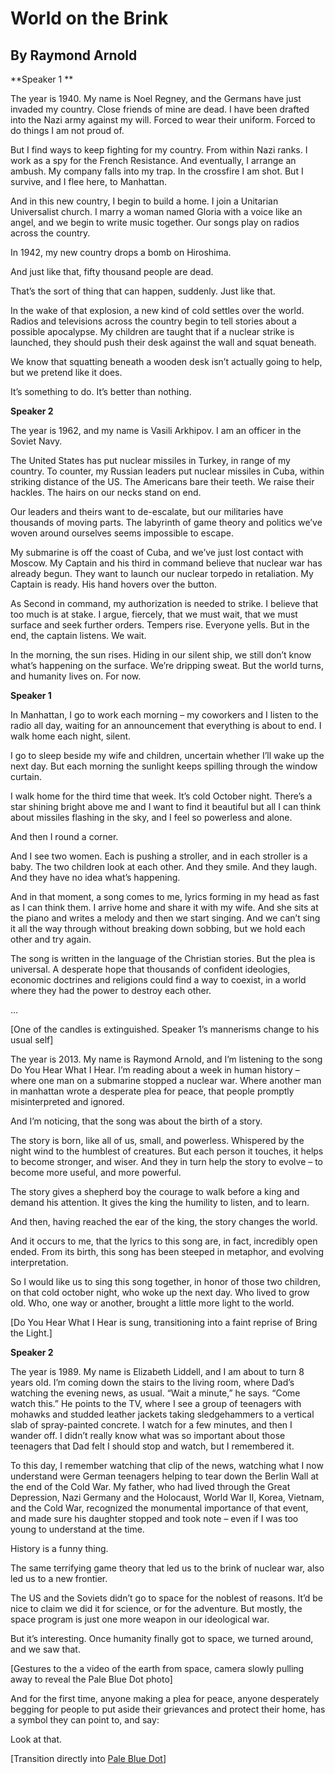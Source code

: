 # World on the Brink
## By Raymond Arnold

**Speaker 1 **

The year is 1940. My name is Noel Regney, and the Germans have just invaded my country. Close friends of mine are dead. I have been drafted into the Nazi army against my will. Forced to wear their uniform. Forced to do things I am not proud of.

But I find ways to keep fighting for my country. From within Nazi ranks. I work as a spy for the French Resistance. And eventually, I arrange an ambush. My company falls into my trap. In the crossfire I am shot. But I survive, and I flee here, to Manhattan.

And in this new country, I begin to build a home. I join a Unitarian Universalist church. I marry a woman named Gloria with a voice like an angel, and we begin to write music together. Our songs play on radios across the country.

In 1942, my new country drops a bomb on Hiroshima.

And just like that, fifty thousand people are dead.

That’s the sort of thing that can happen, suddenly. Just like that.

In the wake of that explosion, a new kind of cold settles over the world. Radios and televisions across the country begin to tell stories about a possible apocalypse. My children are taught that if a nuclear strike is launched, they should push their desk against the wall and squat beneath.

We know that squatting beneath a wooden desk isn’t actually going to help, but we pretend like it does.

It’s something to do. It’s better than nothing.

**Speaker 2**

The year is 1962, and my name is Vasili Arkhipov. I am an officer in the Soviet Navy.

The United States has put nuclear missiles in Turkey, in range of my country. To counter, my Russian leaders put nuclear missiles in Cuba, within striking distance of the US. The Americans bare their teeth. We raise their hackles. The hairs on our necks stand on end.

Our leaders and theirs want to de-escalate, but our militaries have thousands of moving parts. The labyrinth of game theory and politics we’ve woven around ourselves seems impossible to escape.

My submarine is off the coast of Cuba, and we’ve just lost contact with Moscow. My Captain and his third in command believe that nuclear war has already begun. They want to launch our nuclear torpedo in retaliation. My Captain is ready. His hand hovers over the button.

As Second in command, my authorization is needed to strike. I believe that too much is at stake.  I argue, fiercely, that we must wait, that we must surface and seek further orders. Tempers rise. Everyone yells. But in the end, the captain listens. We wait.

In the morning, the sun rises. Hiding in our silent ship, we still don’t know what’s happening on the surface. We’re dripping sweat. But the world turns, and humanity lives on. For now.

**Speaker 1**

In Manhattan, I go to work each morning – my coworkers and I listen to the radio all day, waiting for an announcement that everything is about to end. I walk home each night, silent.

I go to sleep beside my wife and children, uncertain whether I’ll wake up the next day. But each morning the sunlight keeps spilling through the window curtain.

I walk home for the third time that week. It’s cold October night. There’s a star shining bright above me and I want to find it beautiful but all I can think about missiles flashing in the sky, and I feel so powerless and alone.

And then I round a corner.

And I see two women. Each is pushing a stroller, and in each stroller is a baby. The two children look at each other. And they smile. And they laugh. And they have no idea what’s happening.

And in that moment, a song comes to me, lyrics forming in my head as fast as I can think them. I arrive home and share it with my wife. And she sits at the piano and writes a melody and then we start singing. And we can’t sing it all the way through without breaking down sobbing, but we hold each other and try again.

The song is written in the language of the Christian stories. But the plea is universal. A desperate hope that thousands of confident ideologies, economic doctrines and religions could find a way to coexist, in a world where they had the power to destroy each other.

…

[One of the candles is extinguished. Speaker 1’s mannerisms change to his usual self]

The year is 2013. My name is Raymond Arnold, and I’m listening to the song Do You Hear What I Hear. I’m reading about a week in human history – where one man on a submarine stopped a nuclear war. Where another man in manhattan wrote a desperate plea for peace, that people promptly misinterpreted and ignored.

And I’m noticing, that the song was about the birth of a story.

The story is born, like all of us, small, and powerless. Whispered by the night wind to the humblest of creatures. But each person it touches, it helps to become stronger, and wiser. And they in turn help the story to evolve – to become more useful, and more powerful.

The story gives a shepherd boy the courage to walk before a king and demand his attention. It gives the king the humility to listen, and to learn.

And then, having reached the ear of the king, the story changes the world.

And it occurs to me, that the lyrics to this song are, in fact, incredibly open ended. From its birth, this song has been steeped in metaphor, and evolving interpretation.

So I would like us to sing this song together, in honor of those two children, on that cold october night, who woke up the next day. Who lived to grow old. Who, one way or another, brought a little more light to the world.

 

[Do You Hear What I Hear is sung, transitioning into a faint reprise of Bring the Light.]

**Speaker 2**

The year is 1989. My name is Elizabeth Liddell, and I am about to turn 8 years old. I’m coming down the stairs to the living room, where Dad’s watching the evening news, as usual. “Wait a minute,” he says. “Come watch this.” He points to the TV, where I see a group of teenagers with mohawks and studded leather jackets taking sledgehammers to a vertical slab of spray-painted concrete. I watch for a few minutes, and then I wander off. I didn’t really know what was so important about those teenagers that Dad felt I should stop and watch, but I remembered it.

To this day, I remember watching that clip of the news, watching what I now understand were German teenagers helping to tear down the Berlin Wall at the end of the Cold War. My father, who had lived through the Great Depression, Nazi Germany and the Holocaust, World War II, Korea, Vietnam, and the Cold War, recognized the monumental importance of that event, and made sure his daughter stopped and took note – even if I was too young to understand at the time.

History is a funny thing.

The same terrifying game theory that led us to the brink of nuclear war, also led us to a new frontier.

The US and the Soviets didn’t go to space for the noblest of reasons. It’d be nice to claim we did it for science, or for the adventure. But mostly, the space program is just one more weapon in our ideological war.

But it’s interesting. Once humanity finally got to space, we turned around, and we saw that.

[Gestures to the a video of the earth from space, camera slowly pulling away to reveal the Pale Blue Dot photo]

And for the first time, anyone making a plea for peace, anyone desperately begging for people to put aside their grievances and protect their home, has a symbol they can point to, and say:

Look at that.

[Transition directly into [Pale Blue Dot](Pale_Blue_Dot.html)]